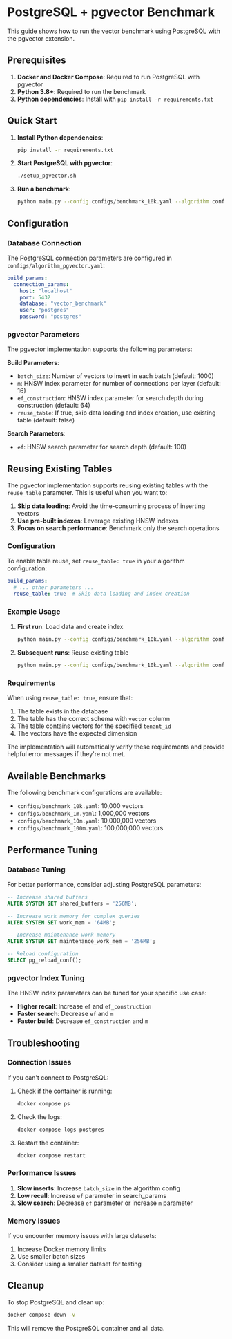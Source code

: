 # PostgreSQL + pgvector Benchmark

This guide shows how to run the vector benchmark using PostgreSQL with the pgvector extension.

## Prerequisites

1. **Docker and Docker Compose**: Required to run PostgreSQL with pgvector
2. **Python 3.8+**: Required to run the benchmark
3. **Python dependencies**: Install with `pip install -r requirements.txt`

## Quick Start

1. **Install Python dependencies**:
   ```bash
   pip install -r requirements.txt
   ```

2. **Start PostgreSQL with pgvector**:
   ```bash
   ./setup_pgvector.sh
   ```

3. **Run a benchmark**:
   ```bash
   python main.py --config configs/benchmark_10k.yaml --algorithm configs/algorithm_pgvector.yaml
   ```

## Configuration

### Database Connection

The PostgreSQL connection parameters are configured in `configs/algorithm_pgvector.yaml`:

```yaml
build_params:
  connection_params:
    host: "localhost"
    port: 5432
    database: "vector_benchmark"
    user: "postgres"
    password: "postgres"
```

### pgvector Parameters

The pgvector implementation supports the following parameters:

**Build Parameters**:
- `batch_size`: Number of vectors to insert in each batch (default: 1000)
- `m`: HNSW index parameter for number of connections per layer (default: 16)
- `ef_construction`: HNSW index parameter for search depth during construction (default: 64)
- `reuse_table`: If true, skip data loading and index creation, use existing table (default: false)

**Search Parameters**:
- `ef`: HNSW search parameter for search depth (default: 100)

## Reusing Existing Tables

The pgvector implementation supports reusing existing tables with the `reuse_table` parameter. This is useful when you want to:

1. **Skip data loading**: Avoid the time-consuming process of inserting vectors
2. **Use pre-built indexes**: Leverage existing HNSW indexes
3. **Focus on search performance**: Benchmark only the search operations

### Configuration

To enable table reuse, set `reuse_table: true` in your algorithm configuration:

```yaml
build_params:
  # ... other parameters ...
  reuse_table: true  # Skip data loading and index creation
```

### Example Usage

1. **First run**: Load data and create index
   ```bash
   python main.py --config configs/benchmark_10k.yaml --algorithm configs/algorithm_pgvector.yaml
   ```

2. **Subsequent runs**: Reuse existing table
   ```bash
   python main.py --config configs/benchmark_10k.yaml --algorithm configs/algorithm_pgvector_reuse.yaml
   ```

### Requirements

When using `reuse_table: true`, ensure that:

1. The table exists in the database
2. The table has the correct schema with `vector` column
3. The table contains vectors for the specified `tenant_id`
4. The vectors have the expected dimension

The implementation will automatically verify these requirements and provide helpful error messages if they're not met.

## Available Benchmarks

The following benchmark configurations are available:

- `configs/benchmark_10k.yaml`: 10,000 vectors
- `configs/benchmark_1m.yaml`: 1,000,000 vectors  
- `configs/benchmark_10m.yaml`: 10,000,000 vectors
- `configs/benchmark_100m.yaml`: 100,000,000 vectors

## Performance Tuning

### Database Tuning

For better performance, consider adjusting PostgreSQL parameters:

```sql
-- Increase shared buffers
ALTER SYSTEM SET shared_buffers = '256MB';

-- Increase work memory for complex queries
ALTER SYSTEM SET work_mem = '64MB';

-- Increase maintenance work memory
ALTER SYSTEM SET maintenance_work_mem = '256MB';

-- Reload configuration
SELECT pg_reload_conf();
```

### pgvector Index Tuning

The HNSW index parameters can be tuned for your specific use case:

- **Higher recall**: Increase `ef` and `ef_construction`
- **Faster search**: Decrease `ef` and `m`
- **Faster build**: Decrease `ef_construction` and `m`

## Troubleshooting

### Connection Issues

If you can't connect to PostgreSQL:

1. Check if the container is running:
   ```bash
   docker compose ps
   ```

2. Check the logs:
   ```bash
   docker compose logs postgres
   ```

3. Restart the container:
   ```bash
   docker compose restart
   ```

### Performance Issues

1. **Slow inserts**: Increase `batch_size` in the algorithm config
2. **Low recall**: Increase `ef` parameter in search_params
3. **Slow search**: Decrease `ef` parameter or increase `m` parameter

### Memory Issues

If you encounter memory issues with large datasets:

1. Increase Docker memory limits
2. Use smaller batch sizes
3. Consider using a smaller dataset for testing

## Cleanup

To stop PostgreSQL and clean up:

```bash
docker compose down -v
```

This will remove the PostgreSQL container and all data. 